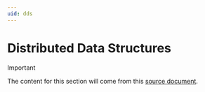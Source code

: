```yaml
---
uid: dds
---
```


# Distributed Data Structures

> [!IMPORTANT]
> The content for this section will come from this [source document][1].

[1]: https://microsoft.sharepoint.com/:w:/t/Prague/EbN0Q0YfRpxLhvu71KvtpacBWAUoOm88XDRXd_p-6GfmfQ?e=3DckiM

